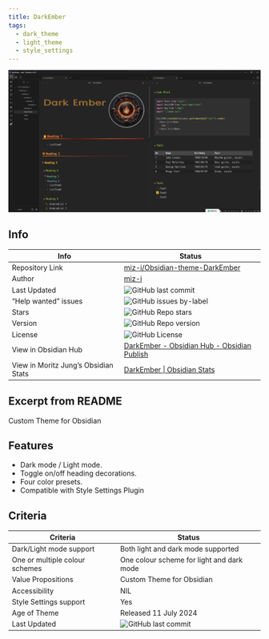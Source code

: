 ```yaml
---
title: DarkEmber
tags:
  - dark_theme
  - light_theme
  - style_settings
---
```


![DarkEmber Theme Screenshot](https://raw.githubusercontent.com/miz-i/Obsidian-theme-DarkEmber/refs/heads/main/images/screenshot-HQ.png)

## Info

| Info                                 | Status                                                                                                                                                           |
| ------------------------------------ | ---------------------------------------------------------------------------------------------------------------------------------------------------------------- |
| Repository Link                      | [miz-i/Obsidian-theme-DarkEmber](https://github.com/miz-i/Obsidian-theme-DarkEmber/)                                                                             |
| Author                               | [miz-i](https://github.com/miz-i)                                                                                                                                |
| Last Updated                         | ![GitHub last commit](https://img.shields.io/github/last-commit/miz-i/Obsidian-theme-DarkEmber?color=573E7A&label=last%20update&logo=github&style=for-the-badge) |
| “Help wanted” issues                 | ![GitHub issues by-label](https://img.shields.io/github/issues/miz-i/Obsidian-theme-DarkEmber/help%20wanted?color=573E7A&logo=github&style=for-the-badge)        |
| Stars                                | ![GitHub Repo stars](https://img.shields.io/github/stars/miz-i/Obsidian-theme-DarkEmber?color=573E7A&logo=github&style=for-the-badge)                            |
| Version                              | ![GitHub Repo version](https://img.shields.io/github/v/release/miz-i/Obsidian-theme-DarkEmber?color=573E7A&logo=github&style=for-the-badge&=semver)              |
| License                              | ![GitHub License](https://img.shields.io/github/license/miz-i/Obsidian-theme-DarkEmber?style=for-the-badge)                                                      |
| View in Obsidian Hub                 | [DarkEmber \- Obsidian Hub \- Obsidian Publish](https://publish.obsidian.md/hub/02+-+Community+Expansions/02.05+All+Community+Expansions/Themes/DarkEmber)       |
| View in Moritz Jung’s Obsidian Stats | [DarkEmber \| Obsidian Stats](https://www.moritzjung.dev/obsidian-stats/themes/darkember/)                                                                       |

## Excerpt from README

Custom Theme for Obsidian

## Features

- Dark mode / Light mode.
- Toggle on/off heading decorations.
- Four color presets.
- Compatible with Style Settings Plugin

## Criteria

| Criteria                       | Status                                                                                                                                                           |
| ------------------------------ | ---------------------------------------------------------------------------------------------------------------------------------------------------------------- |
| Dark/Light mode support        | Both light and dark mode supported                                                                                                                               |
| One or multiple colour schemes | One colour scheme for light and dark mode                                                                                                                        |
| Value Propositions             | Custom Theme for Obsidian                                                                                                                                        |
| Accessibility                  | NIL                                                                                                                                                              |
| Style Settings support         | Yes                                                                                                                                                              |
| Age of Theme                   | Released 11 July 2024                                                                                                                                            |
| Last Updated                   | ![GitHub last commit](https://img.shields.io/github/last-commit/miz-i/Obsidian-theme-DarkEmber?color=573E7A&label=last%20update&logo=github&style=for-the-badge) |
